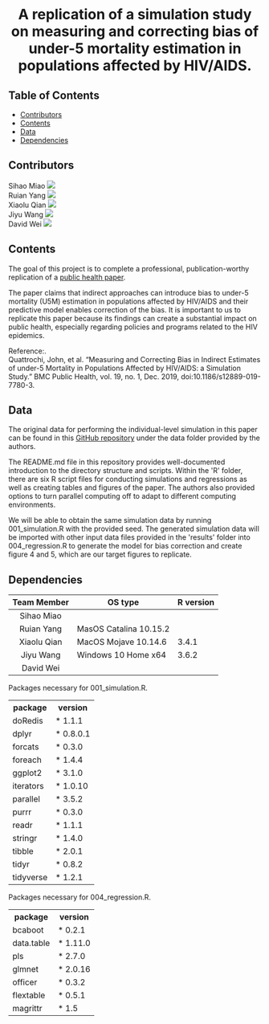 <br />
<p align="center">
  </a>
  <h1 align="center">A replication of a simulation study on measuring and correcting bias of under-5 mortality estimation in populations affected by HIV/AIDS. </h1>
  <p align="center">

</p>

<!-- TABLE OF CONTENTS -->
## Table of Contents

* [Contributors](#contributors)
* [Contents](#contents)
* [Data](#data)
* [Dependencies](#dependencies)

<!-- ABOUT THE PROJECT -->
## Contributors
Sihao Miao [![](https://orcid.org/sites/default/files/images/orcid_16x16.png)](https://orcid.org/0000-0003-2242-0906) <br />
Ruian Yang [![](https://orcid.org/sites/default/files/images/orcid_16x16.png)](https://orcid.org/0000-0002-0789-2465) <br />
Xiaolu Qian [![](https://orcid.org/sites/default/files/images/orcid_16x16.png)](https://orcid.org/0000-0002-8747-1221) <br />
Jiyu Wang [![](https://orcid.org/sites/default/files/images/orcid_16x16.png)](https://orcid.org/0000-0002-1283-2934)<br />
David Wei [![](https://orcid.org/sites/default/files/images/orcid_16x16.png)](https://orcid.org/0000-0002-4347-5941)<br />

<!-- Contents -->
## Contents
The goal of this project is to complete a professional, publication-worthy replication of a [public health paper](https://bmcpublichealth.biomedcentral.com/articles/10.1186/s12889-019-7780-3).<br />

The paper claims that indirect approaches can introduce bias to under-5 mortality (U5M) estimation in populations affected by HIV/AIDS and their predictive model enables correction of the bias. It is important to us to replicate this paper because its findings can create a substantial impact on public health, especially regarding policies and programs related to the HIV epidemics. <br />

Reference:.<br />
Quattrochi, John, ​et al.​ “Measuring and Correcting Bias in Indirect Estimates of under-5 Mortality in Populations Affected by HIV/AIDS: a Simulation Study.” ​BMC Public Health​, vol. 19, no. 1, Dec. 2019, doi:10.1186/s12889-019-7780-3.

<!-- Data -->
## Data
The original data for performing the individual-level simulation in this paper can be found in this [GitHub repository](https://github.com/jquattro/hiv-childmort-bias) under the data folder provided by the authors.  <br />

The README.md file in this repository provides well-documented introduction to the directory structure and scripts. Within the 'R' folder, there are six R script files for conducting simulations and regressions as well as creating tables and figures of the paper. The authors also provided options to turn parallel computing off to adapt to different computing environments.

We will be able to obtain the same simulation data by running 001_simulation.R with the provided seed. The generated simulation data will be imported with other input data files provided in the 'results' folder into 004_regression.R to generate the model for bias correction and create figure 4 and 5, which are our target figures to replicate.

<!-- Dependencies -->
## Dependencies

|     Team Member     | OS type              | R version |
| :-----------------: | ------------------------ | --------- |
|    Sihao Miao   |     |   |
|    Ruian Yang   |  MasOS Catalina 10.15.2  |  |
|    Xiaolu Qian   | MacOS Mojave 10.14.6  | 3.4.1 |
|    Jiyu Wang     | Windows 10 Home x64  | 3.6.2 |
| David Wei         |   |   |

Packages necessary for 001_simulation.R. <br />
<table style="width:100%">
  <tr>
    <th>package</th>
    <th>version</th>
  </tr>
  <tr>
    <td>doRedis</td>
    <td>* 1.1.1</td>
  </tr>
  <tr>
    <td>dplyr</td>
    <td>* 0.8.0.1</td>
  </tr>
  <tr>
    <td>forcats</td>
    <td>* 0.3.0 </td>
  </tr>
  <tr>
    <td>foreach</td>
    <td>* 1.4.4</td>
  </tr>
  <tr>
    <td>ggplot2</td>
    <td>* 3.1.0</td>
  </tr>
  <tr>
    <td>iterators</td>
    <td>* 1.0.10</td>
  </tr>
  <tr>
    <td>parallel</td>
    <td>* 3.5.2</td>
  </tr>
  <tr>
    <td>purrr</td>
    <td>* 0.3.0</td>
  </tr>
  <tr>
    <td>readr</td>
    <td>* 1.1.1</td>
  </tr>
  <tr>
    <td>stringr</td>
    <td>* 1.4.0</td>
  </tr>
  <tr>
    <td>tibble</td>
    <td>* 2.0.1</td>
  </tr>
  <tr>
    <td>tidyr</td>
    <td>* 0.8.2</td>
  </tr>
  <tr>
    <td>tidyverse</td>
    <td>* 1.2.1</td>
  </tr>
</table>

Packages necessary for 004_regression.R. <br />
<table style="width:100%">
  <tr>
    <th>package</th>
    <th>version</th>
  </tr>
  <tr>
    <td>bcaboot</td>
    <td>* 0.2.1</td>
  </tr>
  <tr>
    <td>data.table</td>
    <td>* 1.11.0</td>
  </tr>
  <tr>
    <td>pls</td>
    <td>* 2.7.0</td>
  </tr>
  <tr>
    <td>glmnet</td>
    <td>* 2.0.16</td>
  </tr>
  <tr>
    <td>officer</td>
    <td>* 0.3.2</td>
  </tr>
  <tr>
    <td>flextable</td>
    <td>* 0.5.1</td>
  </tr>
  <tr>
    <td>magrittr</td>
    <td>* 1.5</td>
  </tr>
</table>
